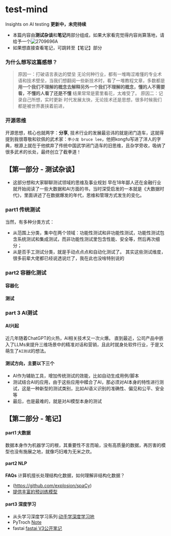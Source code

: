 # test-mind
Insights on AI testing
**更新中，未完待续**

- 本篇内容由**测试杂谈**和**笔记**两部分组成，如果大家看完觉得内容尚算落地，请给予一个![2709696A](https://github.com/user-attachments/assets/71ac502c-1960-4ec7-8a96-a0276393a4a8)
- 如果想直接查看笔记，可跳转至【笔记】部分

### 为什么想写这篇感想？
> 原因一：打破语言表达的壁垒
无论何种行业，都有一堆晦涩难懂的专业术语和技术壁垒，当我们想翻阅一些新技术时，看了一堆教程文章，多数都是**用一个我们不理解的概念去解释另外一个我们不理解的概念，懂的人不需要看，不懂的人看了还是不懂**
结果常常是雾里看花，太难受了。
> 原因二：记录自己所想，实时更新
时代发展太快，无论技术还是思想，很多时候我们都是被世界裹挟着前进，


### 开源思维
开源思想，核心也就两字：**分享**,
技术行业的发展最忌讳的就是闭门造车，这就得提到我很尊敬和钦佩的武术家：`李小龙 bruce lee`，他把kongfu写进了洋人的字典，根源上就在于他摈弃了传统中国武学闭门造车的旧思维，且杂学旁收，吸纳了很多武术的长处，最终创立了截拳道！

## 【第一部分 - 测试杂谈】
- 这部分想和大家聊聊测试领域的思维及事业规划
早在18年鄙人还在金融行业就开始阅读了一些大数据和AI方面的书，当时深受启发的一本就是《大数据时代》，里面讲述了在数据爆发的年代，思维和管理方式发生的变化。

### part1 传统测试
当然，有多种分类方式：
* 从范围上分类，集中在两个领域：功能性测试和非功能性测试，功能性测试包含系统测试和集成测试，而非功能性测试里包含性能、安全等，然后再次细分；
* 从是否手工测试分类，就是手动点点点和自动化测试了。
其实这些测试维度，很多前辈大佬都已经说透说烂了，我在此也没啥特别说的

### part2 容器化测试
#### 容器化

#### 测试

### part 3 AI测试
#### AI兴起
近几年随着ChatGPT的火热，AI相关技术又一次火爆。
直到最近，公司产品中嵌入了LLMs来提升三维场景中的精准对话和营销，且此时就身处软件行业，于是又萌生了`AI测试`的想法。

#### 测试方向，主要以下三个
- AI作为辅助工具，增加传统测试的效能，比如自动生成用例/脚本
- 测试结合AI的应用，由于这些应用中糅合了AI，那必须对AI本身的特性进行测试，这是一种新型的测试类别，比如AI语义识别的准确性、偏见和公平、安全等
- 最后，也是最难的，就是对AI模型本身的测试


## 【第二部分 - 笔记】
#### part1 大数据
数据本身作为机器学习的根，其重要性不言而喻，没有高质量的数据，再厉害的模型也没有施展之地，就像巧妇难为无米之炊。


#### part2 NLP
**FAQs**
计算机擅长处理结构化数据，如何理解非结构化数据？

- (https://github.com/explosion/spaCy)
- [提供丰富的预训练模型](https://github.com/huggingface/transformers)

#### part3 深度学习
- 从头学习深度学习系列:[动手学深度学习地](https://zh-v2.d2l.ai/)
- PyTroch [Note](https://datawhalechina.github.io/thorough-pytorch/%E7%AC%AC%E4%B8%80%E7%AB%A0/1.3%20PyTorch%E7%9B%B8%E5%85%B3%E8%B5%84%E6%BA%90.html#id1)
- fastai [fastai V3公开笔记](https://github.com/hiromis/notes)
